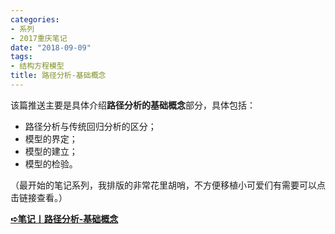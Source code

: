 ```yaml
---
categories:
- 系列
- 2017重庆笔记
date: "2018-09-09"
tags:
- 结构方程模型
title: 路径分析-基础概念
---
```

该篇推送主要是具体介绍**路径分析的基础概念**部分，具体包括：

<!--more-->

- 路径分析与传统回归分析的区分；
- 模型的界定；
- 模型的建立；
- 模型的检验。

（最开始的笔记系列，我排版的非常花里胡哨，不方便移植小可爱们有需要可以点击链接查看。）

[**➪笔记丨路径分析-基础概念**](https://mp.weixin.qq.com/s?__biz=MzIwMDk1OTM2OQ==&mid=2247484462&idx=1&sn=1fc3a36c0196c560c567b5c90b26c0e9&chksm=96f470c8a183f9de042c99344c597ed5d7c8653cde89c6354c8698ccafcce4d9e3ddbabb5b85&token=1412599005&lang=zh_CN&scene=21#wechat_redirect)
